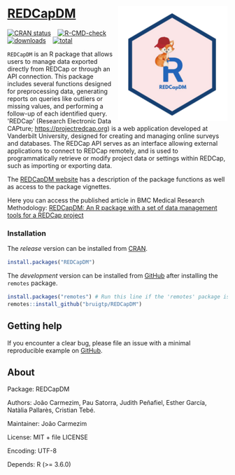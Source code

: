 [REDCapDM](https://bruigtp.github.io/REDCapDM/articles/REDCapDM.html)  <img src="man/figures/logo.png" align="right" width="250"/>
=======


[![CRAN status](https://www.r-pkg.org/badges/version/REDCapDM)](https://cran.r-project.org/package=REDCapDM) &#160;&#160; [![R-CMD-check](https://github.com/bruigtp/REDCapDM/actions/workflows/R-CMD-check.yaml/badge.svg)](https://github.com/bruigtp/REDCapDM/actions/workflows/R-CMD-check.yaml) &#160;&#160; [![downloads](http://cranlogs.r-pkg.org/badges/REDCapDM)](https://cranlogs.r-pkg.org:443/) &#160;&#160; [![total](http://cranlogs.r-pkg.org/badges/grand-total/REDCapDM)](https://cranlogs.r-pkg.org:443/)


`REDCapDM` is an R package that allows users to manage data exported directly from REDCap or through an API connection. This package includes several functions designed for preprocessing data, generating reports on queries like outliers or missing values, and performing a follow-up of each identified query. 'REDCap' (Research Electronic Data CAPture; <https://projectredcap.org>) is a web application developed at Vanderbilt University, designed for creating and managing online surveys and databases. The REDCap API serves as an interface allowing external applications to connect to REDCap remotely, and is used to programmatically retrieve or modify project data or settings within REDCap, such as importing or exporting data.

The [REDCapDM website](https://bruigtp.github.io/REDCapDM/articles/REDCapDM.html) has a description of the package functions as well as access to the package vignettes.

Here you can access the published article in BMC Medical Research Methodology: [REDCapDM: An R package with a set of data management tools for a REDCap project](https://doi.org/10.1186/s12874-024-02178-6)



### Installation

The *release* version can be installed from [CRAN](https://cran.r-project.org/package=REDCapDM).

```r
install.packages("REDCapDM")
```

The *development* version can be installed from [GitHub](https://github.com/bruigtp/REDCapDM) after installing the `remotes` package.

```r
install.packages("remotes") # Run this line if the 'remotes' package isn't installed already.
remotes::install_github("bruigtp/REDCapDM")
```

## Getting help

If you encounter a clear bug, please file an issue with a minimal
reproducible example on
[GitHub](https://github.com/bruigtp/REDCapDM/issues).

## About

Package: REDCapDM

Authors: João Carmezim, Pau Satorra, Judith Peñafiel, Esther García, Natàlia Pallarès, Cristian Tebé.

Maintainer: João Carmezim

License: MIT + file LICENSE

Encoding: UTF-8

Depends: R (>= 3.6.0)
